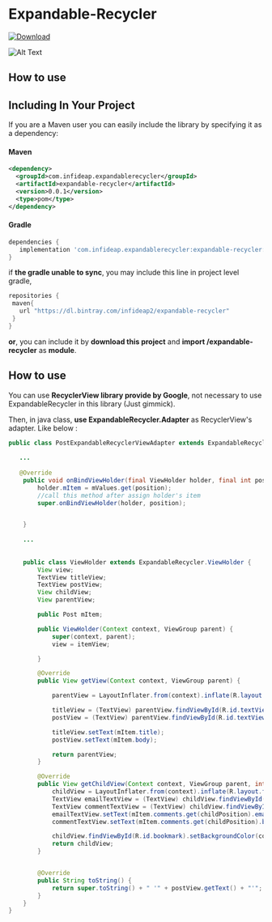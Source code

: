 # Expandable-Recycler
[ ![Download](https://api.bintray.com/packages/infideap2/expandable-recycler/expandable-recycler/images/download.svg?version=0.0.1) ](https://bintray.com/infideap2/expandable-recycler/expandable-recycler/0.0.1/link)

![Alt Text](https://raw.githubusercontent.com/shiburagi/ExpandableRecyclerViewExample/master/preview.gif)

## How to use
## Including In Your Project
If you are a Maven user you can easily include the library by specifying it as
a dependency:

#### Maven
``` xml
<dependency>
  <groupId>com.infideap.expandablerecycler</groupId>
  <artifactId>expandable-recycler</artifactId>
  <version>0.0.1</version>
  <type>pom</type>
</dependency>
```
#### Gradle
```groovy
dependencies {
   implementation 'com.infideap.expandablerecycler:expandable-recycler:0.0.1'
}
```

if **the gradle unable to sync**, you may include this line in project level gradle,
```groovy
repositories {
 maven{
   url "https://dl.bintray.com/infideap2/expandable-recycler"
 }
}
```

**or**,
you can include it by **download this project** and **import /expandable-recycler** as **module**.

## How to use
You can use **RecyclerView library provide by Google**, not necessary to use ExpandableRecycler in this library (Just gimmick).

Then, in java class, **use ExpandableRecycler.Adapter** as RecyclerView's adapter. Like below :

```java
public class PostExpandableRecyclerViewAdapter extends ExpandableRecycler.Adapter<PostExpandableRecyclerViewAdapter.ViewHolder> {
   
   ...
   
   @Override
    public void onBindViewHolder(final ViewHolder holder, final int position) {
        holder.mItem = mValues.get(position);
        //call this method after assign holder's item
        super.onBindViewHolder(holder, position);


    }
    
    ...
    
    
    public class ViewHolder extends ExpandableRecycler.ViewHolder {
        View view;
        TextView titleView;
        TextView postView;
        View childView;
        View parentView;

        public Post mItem;

        public ViewHolder(Context context, ViewGroup parent) {
            super(context, parent);
            view = itemView;

        }

        @Override
        public View getView(Context context, ViewGroup parent) {

            parentView = LayoutInflater.from(context).inflate(R.layout.fragement_post_parent, parent, false);

            titleView = (TextView) parentView.findViewById(R.id.textView_title);
            postView = (TextView) parentView.findViewById(R.id.textView_post);

            titleView.setText(mItem.title);
            postView.setText(mItem.body);

            return parentView;
        }

        @Override
        public View getChildView(Context context, ViewGroup parent, int childPosition) {
            childView = LayoutInflater.from(context).inflate(R.layout.fragment_post_child, parent, false);
            TextView emailTextView = (TextView) childView.findViewById(R.id.textView_email);
            TextView commentTextView = (TextView) childView.findViewById(R.id.textView_comment);
            emailTextView.setText(mItem.comments.get(childPosition).email);
            commentTextView.setText(mItem.comments.get(childPosition).body);

            childView.findViewById(R.id.bookmark).setBackgroundColor(colors[childPosition % colors.length]);
            return childView;
        }


        @Override
        public String toString() {
            return super.toString() + " '" + postView.getText() + "'";
        }
    }
}
```


